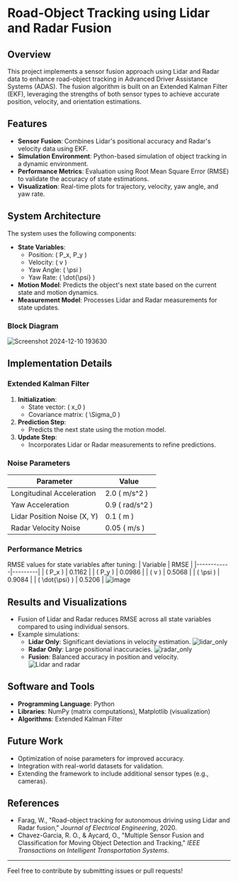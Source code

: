 # Road-Object Tracking using Lidar and Radar Fusion

## Overview
This project implements a sensor fusion approach using Lidar and Radar data to enhance road-object tracking in Advanced Driver Assistance Systems (ADAS). The fusion algorithm is built on an Extended Kalman Filter (EKF), leveraging the strengths of both sensor types to achieve accurate position, velocity, and orientation estimations.

## Features
- **Sensor Fusion**: Combines Lidar's positional accuracy and Radar's velocity data using EKF.
- **Simulation Environment**: Python-based simulation of object tracking in a dynamic environment.
- **Performance Metrics**: Evaluation using Root Mean Square Error (RMSE) to validate the accuracy of state estimations.
- **Visualization**: Real-time plots for trajectory, velocity, yaw angle, and yaw rate.

## System Architecture
The system uses the following components:
- **State Variables**:
  - Position: \( P_x, P_y \)
  - Velocity: \( v \)
  - Yaw Angle: \( \psi \)
  - Yaw Rate: \( \dot{\psi} \)
- **Motion Model**: Predicts the object's next state based on the current state and motion dynamics.
- **Measurement Model**: Processes Lidar and Radar measurements for state updates.

### Block Diagram
![Screenshot 2024-12-10 193630](https://github.com/user-attachments/assets/c46980d1-2e5d-4aac-9eb9-39eed7ea2581)


## Implementation Details
### Extended Kalman Filter
1. **Initialization**:
   - State vector: \( x_0 \)
   - Covariance matrix: \( \Sigma_0 \)
2. **Prediction Step**:
   - Predicts the next state using the motion model.
3. **Update Step**:
   - Incorporates Lidar or Radar measurements to refine predictions.

### Noise Parameters
| Parameter                  | Value      |
|----------------------------|------------|
| Longitudinal Acceleration  | 2.0 \( m/s^2 \) |
| Yaw Acceleration           | 0.9 \( rad/s^2 \) |
| Lidar Position Noise (X, Y)| 0.1 \( m \) |
| Radar Velocity Noise       | 0.05 \( m/s \) |

### Performance Metrics
RMSE values for state variables after tuning:
| Variable   | RMSE    |
|------------|---------|
| \( P_x \) | 0.1162  |
| \( P_y \) | 0.0986  |
| \( v \)    | 0.5068  |
| \( \psi \) | 0.9084  |
| \( \dot{\psi} \) | 0.5206 |
![image](https://github.com/user-attachments/assets/a381b8f3-437e-4f35-a93d-e72846456196)


## Results and Visualizations
- Fusion of Lidar and Radar reduces RMSE across all state variables compared to using individual sensors.
- Example simulations:
  - **Lidar Only**: Significant deviations in velocity estimation.
  ![lidar_only](https://github.com/user-attachments/assets/32375bfe-4c52-407c-b374-49a4d6d3c04f)
  - **Radar Only**: Large positional inaccuracies.
  ![radar_only](https://github.com/user-attachments/assets/efe29eae-6ab0-480e-9d00-bbd5effbb32e) 
  - **Fusion**: Balanced accuracy in position and velocity.
  ![Lidar and radar](https://github.com/user-attachments/assets/04786506-ae76-408f-aad9-f04bdfd45771)


## Software and Tools
- **Programming Language**: Python
- **Libraries**: NumPy (matrix computations), Matplotlib (visualization)
- **Algorithms**: Extended Kalman Filter


## Future Work
- Optimization of noise parameters for improved accuracy.
- Integration with real-world datasets for validation.
- Extending the framework to include additional sensor types (e.g., cameras).

## References
- Farag, W., "Road-object tracking for autonomous driving using Lidar and Radar fusion," *Journal of Electrical Engineering*, 2020.
- Chavez-Garcia, R. O., & Aycard, O., "Multiple Sensor Fusion and Classification for Moving Object Detection and Tracking," *IEEE Transactions on Intelligent Transportation Systems*.

---
Feel free to contribute by submitting issues or pull requests!
